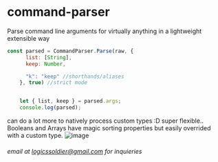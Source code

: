 # command-parser
Parse command line arguments for virtually anything in a lightweight extensible way 


```js
const parsed = CommandParser.Parse(raw, {
      list: [String],
      keep: Number,

      "k": "keep" //shorthands/aliases
    }, true) //strict mode


    let { list, keep } = parsed.args;
    console.log(parsed);
```

can do a lot more to natively process custom types :D super flexible.. Booleans and Arrays have magic sorting properties but easily overrided with a custom type.
![image](https://github.com/LogicsSoldier/command-parser/assets/4423284/97bed225-09ec-4843-82ee-ede989511829)

###### email at logicssoldier@gmail.com for inquieries

